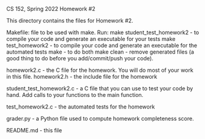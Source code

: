 CS 152, Spring 2022
Homework #2

This directory contains the files for Homework #2. 

Makefile: file to be used with make.  Run:
  make student_test_homework2 - to compile your code and generate an executable for your tests
  make test_homework2 - to compile your code and generate an executable for the automated tests
  make - to do both
  make clean - remove generated files  (a good thing to do before you add/commit/push
    your code).

homework2.c - the C file for the homework.  You will do most of your work in this file.
homework2.h - the include file for the homework

student_test_homework2.c - a C file that you can use to test your code by
  hand.  Add calls to your functions to the main function.

test_homework2.c - the automated tests for the homework

grader.py - a Python file used to compute homework completeness score.

README.md - this file

